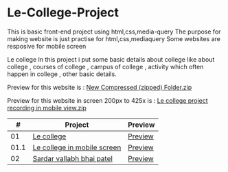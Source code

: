 # Le-College-Project

This is basic front-end project using html,css,media-query
The purpose for making website is just practise for html,css,mediaquery
Some websites are resposive for mobile screen




Le college
In this project i put some basic details about college like about college , courses of college , campus of college , activity which often happen in college , other basic details.

Preview for this website is :
[New Compressed (zipped) Folder.zip](https://github.com/vashukhanpara/Le-College-Project/files/11273204/New.Compressed.zipped.Folder.zip)

Preview for this website in screen 200px to 425x is : 
[Le college project recording in mobile view.zip](https://github.com/vashukhanpara/Le-College-Project/files/11273272/Le.college.project.recording.in.mobile.view.zip)





|  #  | Project | Preview
| --- | ------------------------------------------------ | -------------------- 
| 01  | [Le college](https://github.com/vashukhanpara/Front-end-project/blob/bc890e40fe5a28f87084eeb7f736d46872fe9941/le%20college.html)| [Preview](https://github.com/vashukhanpara/Le-College-Project/files/11273204/New.Compressed.zipped.Folder.zip)
| 01.1  | [Le college in mobile screen](https://github.com/vashukhanpara/Front-end-project/blob/bc890e40fe5a28f87084eeb7f736d46872fe9941/le%20college.html)| [Preview](https://github.com/vashukhanpara/Le-College-Project/files/11273272/Le.college.project.recording.in.mobile.view.zip)
| 02  | [Sardar vallabh bhai patel](https://github.com/smthari/Frontend-Projects/tree/master/Animated%20profile%20card)| [Preview](https://profile-card-animation.netlify.app/)
